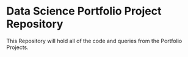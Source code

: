 # Data Science Portfolio Project Repository

This Repository will hold all of the code and queries from the Portfolio Projects.

